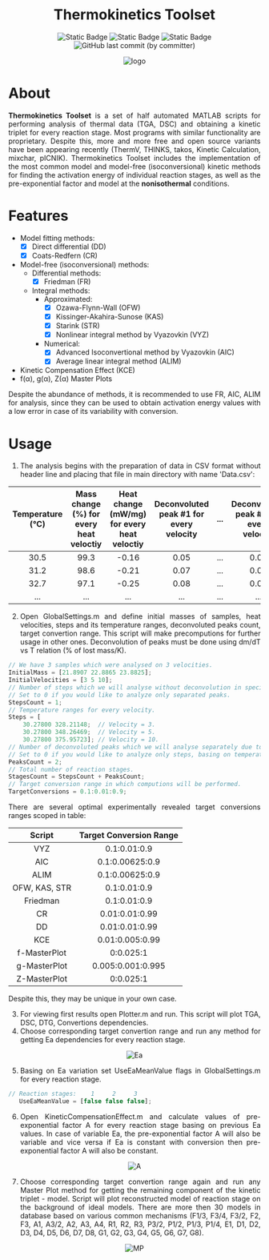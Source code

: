 <h1 style="text-align: center;">Thermokinetics Toolset</h1>
<div style="text-align: center;">

![Static Badge](https://img.shields.io/badge/Version-1.3-mediumseagreen)
![Static Badge](https://img.shields.io/badge/MATLAB-R2023a-blue)
![Static Badge](https://img.shields.io/badge/License-MIT-crimson)
![GitHub last commit (by committer)](https://img.shields.io/github/last-commit/xenozite/Thermokinetics-Toolset?color=orchid)
</div>

<div style="text-align: center;">

![logo](https://github-production-user-asset-6210df.s3.amazonaws.com/59807560/268472879-467c4a52-91c6-4423-a214-e932b161ef69.svg)
</div>

# About
<div style="text-align: justify;">

**Thermokinetics Toolset** is a set of half automated MATLAB scripts for performing analysis of thermal data (TGA, DSC) and obtaining a kinetic triplet for every reaction stage. Most programs with similar functionality are proprietary. Despite this, more and more free and open source variants have been appearing recently (ThermV, THINKS, takos, Kinetic Calculation, mixchar, pICNIK). Thermokinetics Toolset includes the implementation of the most common  model and model-free (isoconversional) kinetic methods for finding the activation energy of individual reaction stages, as well as the pre-exponential factor and model at the **nonisothermal** conditions.
</div>

# Features
<div style="text-align: justify;">

+ Model fitting methods:
  - [X] Direct differential (DD)
  - [X] Coats-Redfern (CR)
+ Model-free (isoconversional) methods:
  + Differential methods:
    - [X] Friedman (FR)
  + Integral methods:
    + Approximated:
      - [X] Ozawa-Flynn-Wall (OFW)
      - [X] Kissinger-Akahira-Sunose (KAS)
      - [X] Starink (STR)
      - [X] Nonlinear integral method by Vyazovkin (VYZ)
    + Numerical:
      - [X] Advanced Isoconvertional method by Vyazovkin (AIC)
      - [X] Average linear integral method (ALIM)
+ Kinetic Compensation Effect (KCE)
+ f(α), g(α), Z(α) Master Plots

Despite the abundance of methods, it is recommended to use FR, AIC, ALIM for analysis, since they can be used to obtain activation energy values with a low error in case of its variability with conversion.
</div>

# Usage
<div style="text-align: justify;">

1. The analysis begins with the preparation of data in CSV format without header line and placing that file in main directory with name 'Data.csv':

| Temperature (°C) | Mass change (%) for every heat veloctiy | Heat change (mW/mg) for every heat veloctiy | Deconvoluted peak #1 for every velocity | ... |  Deconvoluted peak #N for every velocity |
|:-----------:|:---------------------------------------:|:-------------------------------------------:|:----:|:---:|:----:|
|     30.5    |                   99.3                  |                     -0.16                   | 0.05 | ... | 0.02 |
|     31.2    |                   98.6                  |                     -0.21                   | 0.07 | ... | 0.03 |
|     32.7    |                   97.1                  |                     -0.25                   | 0.08 | ... | 0.07 |
|     ...     |                   ...                   |                      ...                    | ... | ... | ... |

2. Open GlobalSettings.m and define initial masses of samples, heat velocities, steps and its temperature ranges, deconvoluted peaks count, target convertion range. This script will make precomputions for further usage in other ones. Deconvolution of peaks must be done using dm/dT vs T relation (% of lost mass/K).

```js
// We have 3 samples which were analysed on 3 velocities.
InitialMass = [21.8907 22.8865 23.8825];
InitialVelocities = [3 5 10];
// Number of steps which we will analyse without deconvolution in specified range.
// Set to 0 if you would like to analyze only separated peaks.
StepsCount = 1;
// Temperature ranges for every velocity.
Steps = [
    30.27800 328.21148;  // Velocity = 3.
    30.27800 348.26469;  // Velocity = 5.
    30.27800 375.95723]; // Velocity = 10.
// Number of deconvoluted peaks which we will analyse separately due to their intersection.
// Set to 0 if you would like to analyze only steps, basing on temperature ranges.
PeaksCount = 2;
// Total number of reaction stages.
StagesCount = StepsCount + PeaksCount;
// Target conversion range in which computions will be performed.
TargetConversions = 0.1:0.01:0.9;
```
There are several optimal experimentally revealed target conversions ranges scoped in table:

| Script | Target Conversion Range |
|:------:|:-----------------------:|
|  VYZ   |       0.1:0.01:0.9      |
|  AIC   |      0.1:0.00625:0.9    |
|  ALIM  |      0.1:0.00625:0.9    |
| OFW, KAS, STR | 0.1:0.01:0.9     |
| Friedman |      0.1:0.01:0.9     |
| CR | 0.01:0.01:0.99 |
| DD | 0.01:0.01:0.99 |
| KCE | 0.01:0.005:0.99 |
| f-MasterPlot | 0:0.025:1 |
| g-MasterPlot | 0.005:0.001:0.995 |
| Z-MasterPlot | 0:0.025:1 |

Despite this, they may be unique in your own case.

3. For viewing first results open Plotter.m and run. This script will plot TGA, DSC, DTG, Convertions dependencies.
4. Choose corresponding target convertion range and run any method for getting Ea dependencies for every reaction stage.

<div style="text-align: center;">

![Ea](https://github-production-user-asset-6210df.s3.amazonaws.com/59807560/268499813-8a199891-57c5-4d5d-bb91-4a4e4bb1416f.svg)
</div>

5. Basing on Ea variation set UseEaMeanValue flags in GlobalSettings.m for every reaction stage.

```js
// Reaction stages:    1     2     3
   UseEaMeanValue = [false false false];
```

6. Open KineticCompensationEffect.m and calculate values of pre-exponential factor A for every reaction stage basing on previous Ea values. In case of variable Ea, the pre-exponential factor A will also be variable and vice versa if Ea is constant with conversion then pre-exponential factor A will also be constant.

<div style="text-align: center;">

![A](https://github-production-user-asset-6210df.s3.amazonaws.com/59807560/268500444-81e4196f-f37e-47d8-84e0-4f780719354b.svg)
</div>

7. Choose corresponding target convertion range again and run any Master Plot method for getting the remaining component of the kinetic triplet - model. Script will plot reconstructed model of reaction stage on the background of ideal models. There are more then 30 models in database based on various common mechanisms (F1/3, F3/4, F3/2, F2, F3, A1, A3/2, A2, A3, A4, R1, R2, R3, P3/2, P1/2, P1/3, P1/4, E1, D1, D2, D3, D4, D5, D6, D7, D8, G1, G2, G3, G4, G5, G6, G7, G8).

<div style="text-align: center;">

![MP](https://github-production-user-asset-6210df.s3.amazonaws.com/59807560/268500563-b05ce73d-145e-440e-83f8-4ca4dc2ea58f.svg)
</div>
</div>
